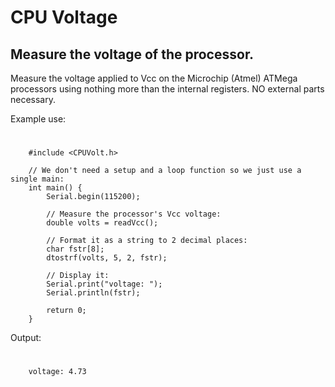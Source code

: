 # CPU Voltage

## Measure the voltage of the processor.

Measure the voltage applied to Vcc on the Microchip (Atmel) ATMega processors using nothing more than the internal registers.
NO external parts necessary. 

Example use:

#
```
    #include <CPUVolt.h>
    
    // We don't need a setup and a loop function so we just use a single main:
    int main() {
        Serial.begin(115200);
    
        // Measure the processor's Vcc voltage:
        double volts = readVcc();
    
        // Format it as a string to 2 decimal places:
        char fstr[8];
        dtostrf(volts, 5, 2, fstr);
    
        // Display it:
        Serial.print("voltage: ");
        Serial.println(fstr);
    
        return 0;
    }
```

Output:

#
```
    voltage: 4.73
```

